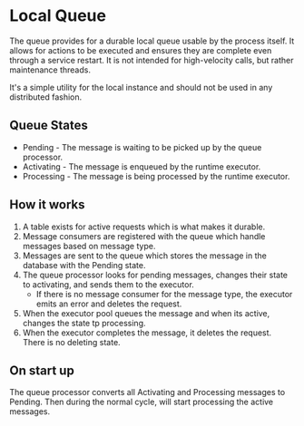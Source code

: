 # Local Queue

The queue provides for a durable local queue usable by the process itself. It
allows for actions to be executed and ensures they are complete even through a
service restart. It is not intended for high-velocity calls, but rather
maintenance threads.

It's a simple utility for the local instance and should not be used in any
distributed fashion.

## Queue States

* Pending - The message is waiting to be picked up by the queue processor.
* Activating - The message is enqueued by the runtime executor.
* Processing - The message is being processed by the runtime executor.

## How it works

1. A table exists for active requests which is what makes it durable.
2. Message consumers are registered with the queue which handle messages based
   on message type.
3. Messages are sent to the queue which stores the message in the database with
   the Pending state.
4. The queue processor looks for pending messages, changes their state to
   activating, and sends them to the executor.
    * If there is no message consumer for the message type, the executor emits
      an error and deletes the request.
5. When the executor pool queues the message and when its active, changes the
   state tp processing.
6. When the executor completes the message, it deletes the request. There is no 
   deleting state.

## On start up

The queue processor converts all Activating and Processing messages to Pending.
Then during the normal cycle, will start processing the active messages.
